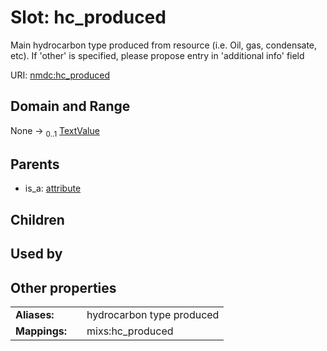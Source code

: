 
# Slot: hc_produced


Main hydrocarbon type produced from resource (i.e. Oil, gas, condensate, etc). If 'other' is specified, please propose entry in 'additional info' field

URI: [nmdc:hc_produced](https://microbiomedata/meta/hc_produced)


## Domain and Range

None &#8594;  <sub>0..1</sub> [TextValue](TextValue.md)

## Parents

 *  is_a: [attribute](attribute.md)

## Children


## Used by


## Other properties

|  |  |  |
| --- | --- | --- |
| **Aliases:** | | hydrocarbon type produced |
| **Mappings:** | | mixs:hc_produced |

